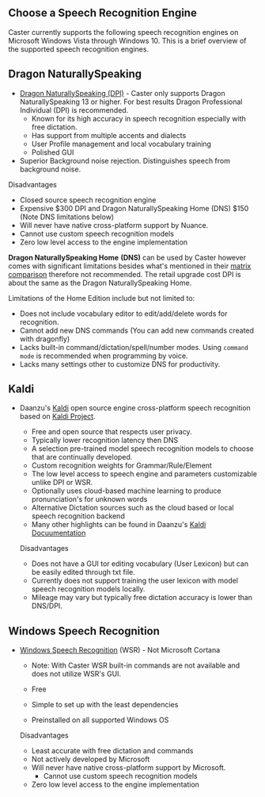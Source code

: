 ## Choose a Speech Recognition Engine

Caster currently supports the following speech recognition engines on Microsoft Windows Vista through Windows 10. This is a brief overview of the supported speech recognition engines.

## Dragon NaturallySpeaking

- [Dragon NaturallySpeaking (DPI)](https://www.nuance.com/dragon.html) - Caster only supports Dragon NaturallySpeaking 13 or higher. For best results Dragon Professional Individual (DPI) is recommended.
  - Known for its high accuracy in speech recognition especially with free dictation.
  - Has support from multiple accents and dialects
  - User Profile management and local vocabulary training
  - Polished GUI
- Superior Background noise rejection. Distinguishes speech from background noise.
  

Disadvantages

  - Closed source speech recognition engine
  - Expensive $300 DPI and Dragon NaturallySpeaking Home (DNS) $150 (Note DNS limitations below)
  - Will never have native cross-platform support by Nuance.
  - Cannot use custom speech recognition models
- Zero low level access to the engine implementation
  

**Dragon NaturallySpeaking Home** **(DNS)** can be used by Caster however comes with significant limitations besides what's mentioned in their [matrix comparison](https://www.dragonsupportservice.us/dragon-15-home-vs-professional-specifications/) therefore not recommended. The retail upgrade cost DPI is about the same as the Dragon NaturallySpeaking Home. 

Limitations of the Home Edition include but not limited to:

  - Does not include vocabulary editor to edit/add/delete words for recognition.
- Cannot add new DNS commands (You can add new commands created with dragonfly) 
- Lacks built-in command/dictation/spell/number modes. Using `command mode` is recommended when programming by voice.
- Lacks many settings other to customize DNS for productivity.

## Kaldi

- Daanzu's [Kaldi](https://dragonfly2.readthedocs.io/en/latest/kaldi_engine.html) open source engine cross-platform speech recognition based on [Kaldi Project](https://kaldi-asr.org/).  

  - Free and open source that respects user privacy.
  - Typically lower recognition latency then DNS 
  - A selection pre-trained model speech recognition models to choose that are continually developed.
  - Custom recognition weights for Grammar/Rule/Element
  - The low level access to speech engine and parameters customizable unlike DPI or WSR.
  - Optionally uses cloud-based machine learning to produce pronunciation's for unknown words
  - Alternative Dictation sources such as the cloud based or local speech recognition backend
  - Many other highlights can be found in Daanzu's [Kaldi Docuumentation](https://dragonfly2.readthedocs.io/en/latest/kaldi_engine.html)

     

  Disadvantages

  - Does not have a GUI tor editing vocabulary (User Lexicon) but can be easily edited through txt file.
  - Currently does not support training the user lexicon with model speech recognition models locally.
  - Mileage may vary but typically free dictation accuracy is lower than DNS/DPI.


## Windows Speech Recognition

- [Windows Speech Recognition](https://support.microsoft.com/en-us/help/4027176/windows-10-use-voice-recognition) (WSR) - Not Microsoft Cortana
    - Note: With Caster WSR built-in commands are not available and does not utilize WSR's GUI.
    
  - Free
  - Simple to set up with the least dependencies
  - Preinstalled on all supported Windows OS


  Disadvantages

  - Least accurate with free dictation and commands
  - Not actively developed by Microsoft
  - Will never have native cross-platform support by Microsoft.
    - Cannot use custom speech recognition models
  - Zero low level access to the engine implementation



